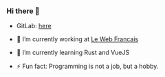 ### Hi there 👋

- GitLab: [here](https://gitlab.com/loicngr)

- 🔭 I’m currently working at [Le Web Francais](https://www.lewebfrancais.fr)
- 🌱 I’m currently learning Rust and VueJS
- ⚡ Fun fact: Programming is not a job, but a hobby.
